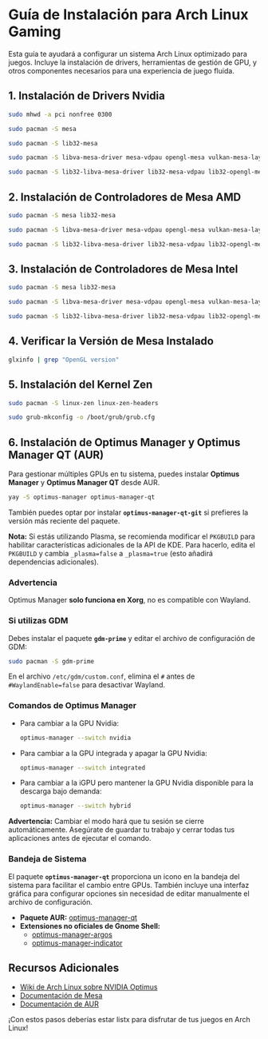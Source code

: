 
# Guía de Instalación para Arch Linux Gaming

Esta guía te ayudará a configurar un sistema Arch Linux optimizado para juegos. Incluye la instalación de drivers, herramientas de gestión de GPU, y otros componentes necesarios para una experiencia de juego fluida.

## 1. Instalación de Drivers Nvidia

```bash
sudo mhwd -a pci nonfree 0300
```

```bash
sudo pacman -S mesa
```

```bash
sudo pacman -S lib32-mesa
```

```bash
sudo pacman -S libva-mesa-driver mesa-vdpau opengl-mesa vulkan-mesa-layers mesa-demos vulkan-tools
```

```bash
sudo pacman -S lib32-libva-mesa-driver lib32-mesa-vdpau lib32-opengl-mesa lib32-vulkan-mesa-layers lib32-mesa-demos
```

## 2. Instalación de Controladores de Mesa AMD

```bash
sudo pacman -S mesa lib32-mesa
```

```bash
sudo pacman -S libva-mesa-driver mesa-vdpau opengl-mesa vulkan-mesa-layers mesa-demos vulkan-tools vulkan-radeon
```

```bash
sudo pacman -S lib32-libva-mesa-driver lib32-mesa-vdpau lib32-opengl-mesa lib32-vulkan-mesa-layers lib32-mesa-demos lib32-vulkan-radeon
```

## 3. Instalación de Controladores de Mesa Intel

```bash
sudo pacman -S mesa lib32-mesa
```

```bash
sudo pacman -S libva-mesa-driver mesa-vdpau opengl-mesa vulkan-mesa-layers mesa-demos vulkan-tools vulkan-intel
```

```bash
sudo pacman -S lib32-libva-mesa-driver lib32-mesa-vdpau lib32-opengl-mesa lib32-vulkan-mesa-layers lib32-mesa-demos
```

## 4. Verificar la Versión de Mesa Instalado

```bash
glxinfo | grep "OpenGL version"
```

## 5. Instalación del Kernel Zen

```bash
sudo pacman -S linux-zen linux-zen-headers
```

```bash
sudo grub-mkconfig -o /boot/grub/grub.cfg
```

## 6. Instalación de Optimus Manager y Optimus Manager QT (AUR)

Para gestionar múltiples GPUs en tu sistema, puedes instalar **Optimus Manager** y **Optimus Manager QT** desde AUR.

```bash
yay -S optimus-manager optimus-manager-qt
```

También puedes optar por instalar **`optimus-manager-qt-git`** si prefieres la versión más reciente del paquete.

**Nota:** Si estás utilizando Plasma, se recomienda modificar el `PKGBUILD` para habilitar características adicionales de la API de KDE. Para hacerlo, edita el `PKGBUILD` y cambia `_plasma=false` a `_plasma=true` (esto añadirá dependencias adicionales).

### Advertencia

Optimus Manager **solo funciona en Xorg**, no es compatible con Wayland.

### Si utilizas GDM

Debes instalar el paquete **`gdm-prime`** y editar el archivo de configuración de GDM:

```bash
sudo pacman -S gdm-prime
```

En el archivo `/etc/gdm/custom.conf`, elimina el `#` antes de `#WaylandEnable=false` para desactivar Wayland.

### Comandos de Optimus Manager

- Para cambiar a la GPU Nvidia:

  ```bash
  optimus-manager --switch nvidia
  ```

- Para cambiar a la GPU integrada y apagar la GPU Nvidia:

  ```bash
  optimus-manager --switch integrated
  ```

- Para cambiar a la iGPU pero mantener la GPU Nvidia disponible para la descarga bajo demanda:

  ```bash
  optimus-manager --switch hybrid
  ```

**Advertencia:** Cambiar el modo hará que tu sesión se cierre automáticamente. Asegúrate de guardar tu trabajo y cerrar todas tus aplicaciones antes de ejecutar el comando.

### Bandeja de Sistema

El paquete **`optimus-manager-qt`** proporciona un icono en la bandeja del sistema para facilitar el cambio entre GPUs. También incluye una interfaz gráfica para configurar opciones sin necesidad de editar manualmente el archivo de configuración.

- **Paquete AUR:** [optimus-manager-qt](https://aur.archlinux.org/packages/optimus-manager-qt)
- **Extensiones no oficiales de Gnome Shell:**
  - [optimus-manager-argos](https://github.com/inzar98/optimus-manager-argos)
  - [optimus-manager-indicator](https://github.com/andr3slelouch/optimus-manager-indicator)

## Recursos Adicionales

- [Wiki de Arch Linux sobre NVIDIA Optimus](https://wiki.archlinux.org/title/NVIDIA_Optimus_(Espa%C3%B1ol))
- [Documentación de Mesa](https://www.mesa3d.org/)
- [Documentación de AUR](https://wiki.archlinux.org/title/Arch_User_Repository_(Espa%C3%B1ol))

¡Con estos pasos deberías estar listx para disfrutar de tus juegos en Arch Linux!

